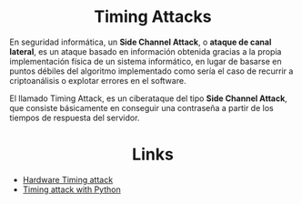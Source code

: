 <h1 align="center"> Timing Attacks </h1>

 En seguridad informática, un **Side Channel Attack**, o **ataque de canal lateral**, es un ataque basado en información obtenida gracias a la propia  implementación física de un sistema informático, en lugar de basarse en puntos débiles del algoritmo implementado como sería el caso de recurrir a criptoanálisis o explotar errores en el software.

 El llamado Timing Attack, es un ciberataque del tipo **Side Channel Attack**, que consiste básicamente en conseguir una contraseña a partir de los tiempos de respuesta del servidor.

<h1 align="center"> Links </h1>

- [Hardware Timing attack](https://www.youtube.com/watch?v=2-zQp26nbY8)
- [Timing attack with Python](https://www.youtube.com/watch?v=XThL0LP3RjY&t=499s)